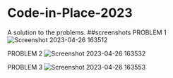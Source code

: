 # Code-in-Place-2023
A solution to the problems. 
##screenshots
PROBLEM 1
![Screenshot 2023-04-26 163512](https://user-images.githubusercontent.com/124860809/234569705-5db40867-ecec-416b-8854-2bed43b3f397.png)

PROBLEM 2
![Screenshot 2023-04-26 163532](https://user-images.githubusercontent.com/124860809/234569946-9b47fe07-1e9b-4fca-9eba-80eefd9d875f.png)

PROBLEM 3
![Screenshot 2023-04-26 163553](https://user-images.githubusercontent.com/124860809/234570117-8303e27f-ac3d-42c4-9af1-3247829b7d94.png)
